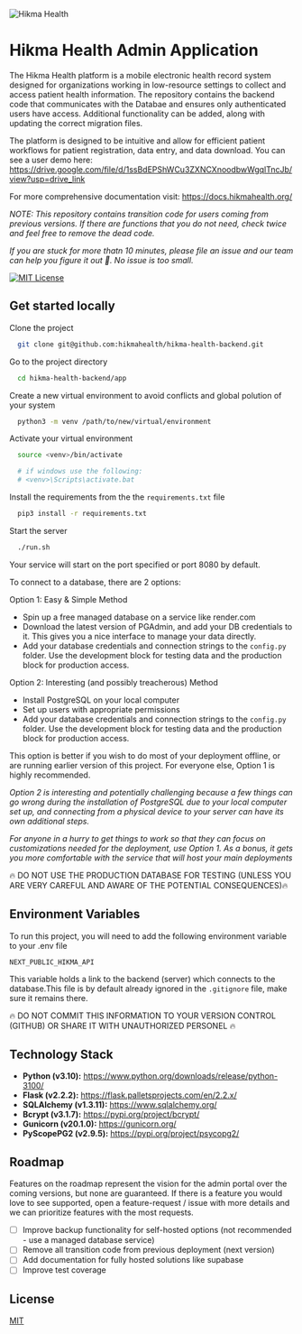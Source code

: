 <p align="centr">
<img src="https://images.squarespace-cdn.com/content/5cc0e57236f8e70001651ea6/1599789508819-NGZXYWJDQRCULLU94QEJ/hikma-hb.png?format=300w&content-type=image/png" alt="Hikma Health" />
</p>

# Hikma Health Admin Application
The Hikma Health platform is a mobile electronic health record system designed for organizations working in low-resource settings to collect and access patient health information. The repository contains the backend code that communicates with the Databae and ensures only authenticated users have access. Additional functionality can be added, along with updating the correct migration files.

The platform is designed to be intuitive and allow for efficient patient workflows for patient registration, data entry, and data download. You can see a user demo here: https://drive.google.com/file/d/1ssBdEPShWCu3ZXNCXnoodbwWgqlTncJb/view?usp=drive_link


For more comprehensive documentation visit: https://docs.hikmahealth.org/

*NOTE: This repository contains transition code for users coming from previous versions. If there are functions that you do not need, check twice and feel free to remove the dead code.*

*If you are stuck for more thatn 10 minutes, please file an issue and our team can help you figure it out 🚀. No issue is too small.*


[![MIT License](https://img.shields.io/badge/License-MIT-green.svg)](https://choosealicense.com/licenses/mit/)

## Get started locally

Clone the project

```bash
  git clone git@github.com:hikmahealth/hikma-health-backend.git
```

Go to the project directory

```bash
  cd hikma-health-backend/app
```

Create a new virtual environment to avoid conflicts and global polution of your system

```bash
  python3 -m venv /path/to/new/virtual/environment
```

Activate your virtual environment

```bash
  source <venv>/bin/activate

  # if windows use the following:
  # <venv>\Scripts\activate.bat
```

Install the requirements from the the `requirements.txt` file

```bash
  pip3 install -r requirements.txt
```

Start the server

```bash
  ./run.sh
```
Your service will start on the port specified or port 8080 by default.

To connect to a database, there are 2 options:

Option 1: Easy & Simple Method

- Spin up a free managed database on a service like render.com
- Download the latest version of PGAdmin, and add your DB credentials to it. This gives you a nice interface to manage your data directly.
- Add your database credentials and connection strings to the `config.py` folder. Use the development block for testing data and the production block for production access.

Option 2: Interesting (and possibly treacherous) Method
- Install PostgreSQL on your local computer
- Set up users with appropriate permissions
- Add your database credentials and connection strings to the `config.py` folder. Use the development block for testing data and the production block for production access.

This option is better if you wish to do most of your deployment offline, or are running earlier version of this project. For everyone else, Option 1 is highly recommended.

*Option 2 is interesting and potentially challenging because a few things can go wrong during the installation of PostgreSQL due to your local computer set up, and connecting from a physical device to your server can have its own additional steps.*

*For anyone in a hurry to get things to work so that they can focus on customizations needed for the deployment, use Option 1. As a bonus, it gets you more comfortable with the service that will host your main deployments*

🔥 DO NOT USE THE PRODUCTION DATABASE FOR TESTING (UNLESS YOU ARE VERY CAREFUL AND AWARE OF THE POTENTIAL CONSEQUENCES)🔥

## Environment Variables

To run this project, you will need to add the following environment variable to your .env file

`NEXT_PUBLIC_HIKMA_API`

This variable holds a link to the backend (server) which connects to the database.This file is by default already ignored in the `.gitignore` file, make sure it remains there.

🔥 DO NOT COMMIT THIS INFORMATION TO YOUR VERSION CONTROL (GITHUB) OR SHARE IT WITH UNAUTHORIZED PERSONEL 🔥
## Technology Stack

- **Python (v3.10):** https://www.python.org/downloads/release/python-3100/
- **Flask (v2.2.2):** https://flask.palletsprojects.com/en/2.2.x/
- **SQLAlchemy (v1.3.11):** https://www.sqlalchemy.org/
- **Bcrypt (v3.1.7):** https://pypi.org/project/bcrypt/
- **Gunicorn (v20.1.0):** https://gunicorn.org/
- **PyScopePG2 (v2.9.5):** https://pypi.org/project/psycopg2/

## Roadmap
Features on the roadmap represent the vision for the admin portal over the coming versions, but none are guaranteed. If there is a feature you would love to see supported, open a feature-request / issue with more details and we can prioritize features with the most requests.

- [ ]  Improve backup functionality for self-hosted options (not recommended - use a managed database service)
- [ ]  Remove all transition code from previous deployment (next version)
- [ ]  Add documentation for fully hosted solutions like supabase
- [ ]  Improve test coverage

## License

[MIT](https://choosealicense.com/licenses/mit/)


